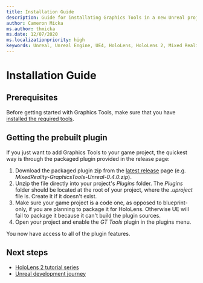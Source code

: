 ```yaml
---
title: Installation Guide
description: Guide for installating Graphics Tools in a new Unreal project.
author: Cameron Micka
ms.author: thmicka
ms.date: 12/07/2020
ms.localizationpriority: high
keywords: Unreal, Unreal Engine, UE4, HoloLens, HoloLens 2, Mixed Reality, development, MRTK, GT, Graphics Tools, Graphics, Rendering, Materials, Optimization
---
```


# Installation Guide

## Prerequisites

Before getting started with Graphics Tools, make sure that you have [installed the required tools](https://docs.microsoft.com/windows/mixed-reality/install-the-tools?tabs=unreal).

## Getting the prebuilt plugin

If you just want to add Graphics Tools to your game project, the quickest way is through the packaged plugin provided in the release page:
1. Download the packaged plugin zip from the [latest release](https://github.com/microsoft/MixedReality-GraphicsTools-Unreal/releases) page (e.g. _MixedReality-GraphicsTools-Unreal-0.4.0.zip_).
1. Unzip the file directly into your project's _Plugins_ folder. The _Plugins_ folder should be located at the root of your project, where the _.uproject_ file is. Create it if it doesn't exist.
1. Make sure your game project is a code one, as opposed to blueprint-only, if you are planning to package it for HoloLens. Otherwise UE will fail to package it because it can't build the plugin sources.
1. Open your project and enable the _GT Tools_ plugin in the plugins menu. 

You now have access to all of the plugin features.

## Next steps

* [HoloLens 2 tutorial series](https://docs.microsoft.com/windows/mixed-reality/unreal-uxt-ch1)
* [Unreal development journey](https://docs.microsoft.com/windows/mixed-reality/unreal-development-overview)
